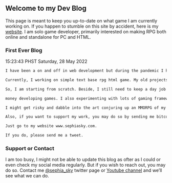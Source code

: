 ## Welcome to my Dev Blog

This page is meant to keep you up-to-date on what game I am currently working on. If you happen to stumble on this site by accident, here is my [website](http://www.sephiasky.com/). I am solo game developer, primarily interested on making RPG both online and standalone for PC and HTML.

### First Ever Blog

15:23:43 PHST Saturday, 28 May 2022

```markdown
I have been a on and off in web development but during the pandemic I had sometime to start developing games.

Currently, I working on simple text base rpg html game. My old projects were buried somewhere. 

So, I am starting from scratch. Beside, I still need to keep a day job since I am not making 

money developing games. I also experimenting with lots of gaming framework available. 

I might get risky and dabble into the art conjuring up an MMORPG of my own but who knows.

Also, if you want to support my work, you may do so by sending me bitcoin. 

Just go to my website www.sephiasky.com. 

If you do, please send me a tweet.
```

### Support or Contact

I am too busy, I might not be able to update this blog as ofter as I could or even check my social media regularly. But if you wish to reach out, you may do so. Contact me [@sephia_sky](https://twitter.com/sephia_sky) twitter page or [Youtube channel](https://www.youtube.com/c/SephiaSkiesChannel/) and we’ll see what we can do.
